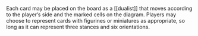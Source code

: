 Each card may be placed on the board as a [[dualist]] that moves according to the player’s side and the marked cells on the diagram. Players may choose to represent cards with figurines or miniatures as appropriate, so long as it can represent three stances and six orientations.